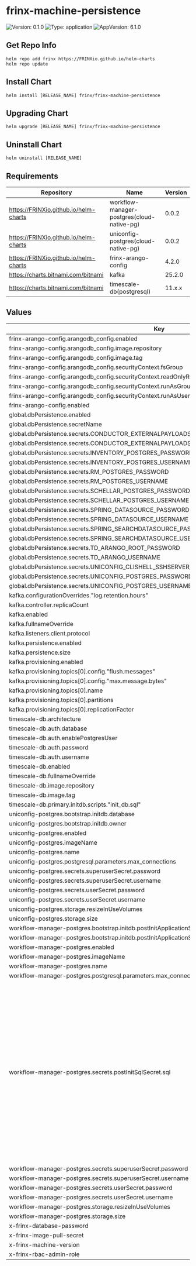 # frinx-machine-persistence

![Version: 0.1.0](https://img.shields.io/badge/Version-0.1.0-informational?style=flat-square) ![Type: application](https://img.shields.io/badge/Type-application-informational?style=flat-square) ![AppVersion: 6.1.0](https://img.shields.io/badge/AppVersion-6.1.0-informational?style=flat-square)

## Get Repo Info

```console
helm repo add frinx https://FRINXio.github.io/helm-charts
helm repo update
```

## Install Chart

```console
helm install [RELEASE_NAME] frinx/frinx-machine-persistence
```

## Upgrading Chart

```console
helm upgrade [RELEASE_NAME] frinx/frinx-machine-persistence
```

## Uninstall Chart

```console
helm uninstall [RELEASE_NAME]
```

## Requirements

| Repository | Name | Version |
|------------|------|---------|
| https://FRINXio.github.io/helm-charts | workflow-manager-postgres(cloud-native-pg) | 0.0.2 |
| https://FRINXio.github.io/helm-charts | uniconfig-postgres(cloud-native-pg) | 0.0.2 |
| https://FRINXio.github.io/helm-charts | frinx-arango-config | 4.2.0 |
| https://charts.bitnami.com/bitnami | kafka | 25.2.0 |
| https://charts.bitnami.com/bitnami | timescale-db(postgresql) | 11.x.x |

## Values

| Key | Type | Default | Description |
|-----|------|---------|-------------|
| frinx-arango-config.arangodb_config.enabled | bool | `true` |  |
| frinx-arango-config.arangodb_config.image.repository | string | `"arangodb/arangodb"` |  |
| frinx-arango-config.arangodb_config.image.tag | string | `"3.11.8"` |  |
| frinx-arango-config.arangodb_config.securityContext.fsGroup | int | `3000` |  |
| frinx-arango-config.arangodb_config.securityContext.readOnlyRootFilesystem | bool | `true` |  |
| frinx-arango-config.arangodb_config.securityContext.runAsGroup | int | `2000` |  |
| frinx-arango-config.arangodb_config.securityContext.runAsUser | int | `1000` |  |
| frinx-arango-config.enabled | bool | `true` |  |
| global.dbPersistence.enabled | bool | `true` |  |
| global.dbPersistence.secretName | string | `"frinx-database-password"` |  |
| global.dbPersistence.secrets.CONDUCTOR_EXTERNALPAYLOADSTORAGE_POSTGRES_PASSWORD | string | `"conductor"` |  |
| global.dbPersistence.secrets.CONDUCTOR_EXTERNALPAYLOADSTORAGE_POSTGRES_USERNAME | string | `"conductor_user"` |  |
| global.dbPersistence.secrets.INVENTORY_POSTGRES_PASSWORD | string | `"inventory"` |  |
| global.dbPersistence.secrets.INVENTORY_POSTGRES_USERNAME | string | `"inventory_user"` |  |
| global.dbPersistence.secrets.RM_POSTGRES_PASSWORD | string | `"resource"` |  |
| global.dbPersistence.secrets.RM_POSTGRES_USERNAME | string | `"resource_user"` |  |
| global.dbPersistence.secrets.SCHELLAR_POSTGRES_PASSWORD | string | `"schellar"` |  |
| global.dbPersistence.secrets.SCHELLAR_POSTGRES_USERNAME | string | `"schellar_user"` |  |
| global.dbPersistence.secrets.SPRING_DATASOURCE_PASSWORD | string | `"conductor"` |  |
| global.dbPersistence.secrets.SPRING_DATASOURCE_USERNAME | string | `"conductor_user"` |  |
| global.dbPersistence.secrets.SPRING_SEARCHDATASOURCE_PASSWORD | string | `"conductor"` |  |
| global.dbPersistence.secrets.SPRING_SEARCHDATASOURCE_USERNAME | string | `"conductor_user"` |  |
| global.dbPersistence.secrets.TD_ARANGO_ROOT_PASSWORD | string | `"frinx"` |  |
| global.dbPersistence.secrets.TD_ARANGO_USERNAME | string | `"root"` |  |
| global.dbPersistence.secrets.UNICONFIG_CLISHELL_SSHSERVER_USERNAMEPASSWORDAUTH_PASSWORD | string | `"admin"` |  |
| global.dbPersistence.secrets.UNICONFIG_POSTGRES_PASSWORD | string | `"postgresP"` |  |
| global.dbPersistence.secrets.UNICONFIG_POSTGRES_USERNAME | string | `"postgresU"` |  |
| kafka.configurationOverrides."log.retention.hours" | int | `168` |  |
| kafka.controller.replicaCount | int | `1` |  |
| kafka.enabled | bool | `true` |  |
| kafka.fullnameOverride | string | `"kafka"` |  |
| kafka.listeners.client.protocol | string | `"PLAINTEXT"` |  |
| kafka.persistence.enabled | bool | `true` |  |
| kafka.persistence.size | string | `"10Gi"` |  |
| kafka.provisioning.enabled | bool | `true` |  |
| kafka.provisioning.topics[0].config."flush.messages" | int | `1` |  |
| kafka.provisioning.topics[0].config."max.message.bytes" | int | `64000` |  |
| kafka.provisioning.topics[0].name | string | `"device-inventory"` |  |
| kafka.provisioning.topics[0].partitions | int | `1` |  |
| kafka.provisioning.topics[0].replicationFactor | int | `1` |  |
| timescale-db.architecture | string | `"standalone"` |  |
| timescale-db.auth.database | string | `"performancemonitor"` |  |
| timescale-db.auth.enablePostgresUser | bool | `true` |  |
| timescale-db.auth.password | string | `"postgresP"` |  |
| timescale-db.auth.username | string | `"postgresU"` |  |
| timescale-db.enabled | bool | `true` |  |
| timescale-db.fullnameOverride | string | `"timescale-db"` |  |
| timescale-db.image.repository | string | `"timescale/timescaledb-ha"` |  |
| timescale-db.image.tag | string | `"pg16-ts2.15-all"` |  |
| timescale-db.primary.initdb.scripts."init_db.sql" | string | `"CREATE EXTENSION IF NOT EXISTS timescaledb;\n"` |  |
| uniconfig-postgres.bootstrap.initdb.database | string | `"uniconfig"` |  |
| uniconfig-postgres.bootstrap.initdb.owner | string | `"postgresU"` |  |
| uniconfig-postgres.enabled | bool | `true` |  |
| uniconfig-postgres.imageName | string | `"ghcr.io/cloudnative-pg/postgresql:12.18"` |  |
| uniconfig-postgres.name | string | `"uniconfig-postgresql"` |  |
| uniconfig-postgres.postgresql.parameters.max_connections | string | `"300"` |  |
| uniconfig-postgres.secrets.superuserSecret.password | string | `"postgres"` |  |
| uniconfig-postgres.secrets.superuserSecret.username | string | `"postgres"` |  |
| uniconfig-postgres.secrets.userSecret.password | string | `"postgresP"` |  |
| uniconfig-postgres.secrets.userSecret.username | string | `"postgresU"` |  |
| uniconfig-postgres.storage.resizeInUseVolumes | bool | `true` |  |
| uniconfig-postgres.storage.size | string | `"10Gi"` |  |
| workflow-manager-postgres.bootstrap.initdb.postInitApplicationSQLRefs.secretRefs[0].key | string | `"secret.sql"` |  |
| workflow-manager-postgres.bootstrap.initdb.postInitApplicationSQLRefs.secretRefs[0].name | string | `"postgresql-post-init-sql-secret"` |  |
| workflow-manager-postgres.enabled | bool | `true` |  |
| workflow-manager-postgres.imageName | string | `"ghcr.io/cloudnative-pg/postgresql:12.18"` |  |
| workflow-manager-postgres.name | string | `"postgresql"` |  |
| workflow-manager-postgres.postgresql.parameters.max_connections | string | `"300"` |  |
| workflow-manager-postgres.secrets.postInitSqlSecret.sql | string | `"CREATE ROLE schellar LOGIN PASSWORD 'schellar';\nGRANT CONNECT ON DATABASE frinx TO schellar;\nCREATE USER schellar_user WITH PASSWORD 'schellar';\nGRANT schellar TO schellar_user;\nCREATE SCHEMA schellar AUTHORIZATION schellar;\nALTER ROLE schellar SET search_path=schellar;\nALTER USER schellar_user SET search_path TO schellar;\nCREATE ROLE inventory LOGIN PASSWORD 'inventory';\nGRANT CONNECT ON DATABASE frinx TO inventory;\nCREATE USER inventory_user WITH PASSWORD 'inventory';\nGRANT inventory TO inventory_user;\nCREATE SCHEMA inventory AUTHORIZATION inventory;\nALTER ROLE inventory SET search_path=inventory;\nALTER USER inventory_user SET search_path TO inventory;\nCREATE ROLE conductor LOGIN PASSWORD 'conductor';\nGRANT CONNECT ON DATABASE frinx TO conductor;\nCREATE USER conductor_user WITH PASSWORD 'conductor';\nGRANT conductor TO conductor_user;\nCREATE SCHEMA conductor AUTHORIZATION conductor;\nCREATE SCHEMA archive AUTHORIZATION conductor;\nCREATE SCHEMA external AUTHORIZATION conductor;\nALTER ROLE conductor SET search_path=public,conductor,archive,external;\nALTER USER conductor_user SET search_path TO conductor,archive,external;\nCREATE ROLE resource LOGIN PASSWORD 'resource';\nGRANT CONNECT ON DATABASE frinx TO resource;\nCREATE USER resource_user WITH PASSWORD 'resource';\nGRANT resource TO resource_user;\nCREATE SCHEMA resource AUTHORIZATION resource;\nALTER ROLE resource SET search_path=resource;\nALTER USER resource_user SET search_path TO resource;"` |  |
| workflow-manager-postgres.secrets.superuserSecret.password | string | `"postgres"` |  |
| workflow-manager-postgres.secrets.superuserSecret.username | string | `"postgres"` |  |
| workflow-manager-postgres.secrets.userSecret.password | string | `"postgres"` |  |
| workflow-manager-postgres.secrets.userSecret.username | string | `"frinx"` |  |
| workflow-manager-postgres.storage.resizeInUseVolumes | bool | `true` |  |
| workflow-manager-postgres.storage.size | string | `"100Gi"` |  |
| x-frinx-database-password | string | `"frinx-database-password"` |  |
| x-frinx-image-pull-secret | string | `"regcred"` |  |
| x-frinx-machine-version | float | `6.1` |  |
| x-frinx-rbac-admin-role | string | `"FRINXio"` |  |

